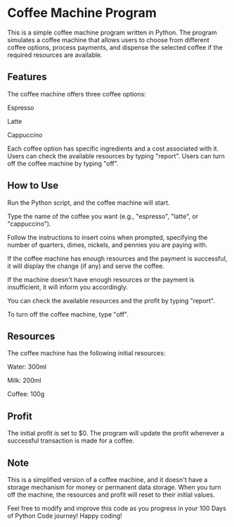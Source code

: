 # Coffee Machine Program

This is a simple coffee machine program written in Python. 
The program simulates a coffee machine that allows users to choose from different coffee options, process payments, and dispense the selected coffee if the required resources are available.

## Features

The coffee machine offers three coffee options:

Espresso

Latte

Cappuccino

Each coffee option has specific ingredients and a cost associated with it.
Users can check the available resources by typing "report".
Users can turn off the coffee machine by typing "off".

## How to Use

Run the Python script, and the coffee machine will start.

Type the name of the coffee you want (e.g., "espresso", "latte", or "cappuccino").

Follow the instructions to insert coins when prompted, specifying the number of quarters, dimes, nickels, and pennies you are paying with.

If the coffee machine has enough resources and the payment is successful, it will display the change (if any) and serve the coffee.

If the machine doesn't have enough resources or the payment is insufficient, it will inform you accordingly.

You can check the available resources and the profit by typing "report".

To turn off the coffee machine, type "off".

## Resources

The coffee machine has the following initial resources:

Water: 300ml

Milk: 200ml

Coffee: 100g

## Profit

The initial profit is set to $0. The program will update the profit whenever a successful transaction is made for a coffee.

## Note

This is a simplified version of a coffee machine, and it doesn't have a storage mechanism for money or permanent data storage. When you turn off the machine, the resources and profit will reset to their initial values.

Feel free to modify and improve this code as you progress in your 100 Days of Python Code journey! Happy coding!
